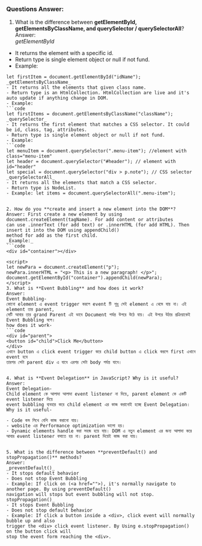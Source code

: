 ### Questions Answer:

1. What is the difference between **getElementById, getElementsByClassName, and querySelector / querySelectorAll**?  
Answer:  
_getElementById_
- It returns the element with a specific id.
- Return type is single element object or null if not fund.
- Example:  
```code
let firstItem = document.getElementById("idName");  
_getElementsByClassName_
- It returns all the elements that given class name.
- Return type is an HtmlCollection. HtmlCollection are live and it's auto update if anything change in DOM.
- Example:  
```code  
let firstItems = document.getElementsByClassName("className");  
_querySelector_
- It returns the first element that matches a CSS selector. It could be id, class, tag, attributes.
- Return type is single element object or null if not fund.
- Example:  
```code  
let menuItem = document.querySelector(".menu-item"); //element with class="menu-item"  
let header = document.querySelector("#header"); // element with id="header"  
let special = document.querySelector("div > p.note"); // CSS selector  
_querySelectorAll_
- It returns all the elements that match a CSS selector.
- Return type is NodeList.
- Example: let items = document.querySelectorAll(".menu-item");  


2. How do you **create and insert a new element into the DOM**?
Answer: First create a new element by using document.createElement(tagName). For add content or attributes
can use .innerText (for add text) or .innerHTML (for add HTML). Then insert it into the DOM using appendChild()
method for add as the first child.
_Example:_  
```code  
<div id="container"></div>  

<script>  
let newPara = document.createElement("p");  
newPara.innerHTML = "<p> This is a new paragraph! </p>";  
document.getElementById("container").appendChild(newPara);  
</script>  
3. What is **Event Bubbling** and how does it work?  
Answer:  
Event Bubbling-  
কোনো element এ event trigger করলে event টি শুধু সেই element এ থেমে যায় না। এই element তার parent,  
সেটি আবার তার grand Parent এই ভাবে Document পর্যন্ত উপরে উঠে যায়। এই উপরে উঠার প্রক্রিয়াকেই Event Bubbling বলে।  
how does it work-  
```code  
<div id="parent">  
<button id="child">Click Me</button>  
</div>  
এখানে button এ click event trigger করে child button এ click করলে first এখানে event হবে   
তারপর সেটা parent div এ যাবে এরপর সেটা body পর্যন্ত যাবে।  

  
4. What is **Event Delegation** in JavaScript? Why is it useful?  
Answer:  
Event Delegation-  
Child element কে আলাদা আলাদা event listener না দিয়ে, parent element কে একটি event listener দিয়ে  
event bubbling ব্যবহার করে child element এর কাজ করানোই হচ্ছে Event Delegation।  
Why is it useful-  
  
- Code কম লিখে বেশি কাজ করানো যায়।  
- website এর Performance optimization ভালো হয়।  
- Dynamic elements handle করা সহজ হয়ে যায়। DOM এ নতুন element এর জন্য আলাদা করে  
আবার event listener বসাতে হয় না। parent দিয়েই কাজ করা যায়।  

  
5. What is the difference between **preventDefault() and stopPropagation()** methods?  
Answer:  
_preventDefault()_  
- It stops default behavior  
- Does not stop Event Bubbling  
- Example: If click on (<a href="">), it's normally navigate to another page. By using preventDefault()  
navigation will stops but event bubbling will not stop.  
stopPropagation()_  
- It stops Event Bubbling  
- Does not stop default behavior  
- Example: If click a button inside a <div>, click event will normally bubble up and also  
trigger the <div> click event listener. By Using e.stopPropagation() on the button click will  
stop the event form reaching the <div>.
